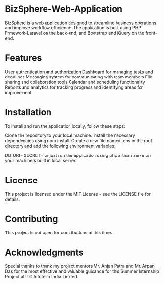 # BizSphere-Web-Application
BizSphere is a web application designed to streamline business operations and improve workflow efficiency. The application is built using PHP Frmework-Laravel on the back-end, and Bootstrap and jQuery on the front-end.

# Features
User authentication and authorization
Dashboard for managing tasks and deadlines
Messaging system for communicating with team members
File sharing and collaboration tools
Calendar and scheduling functionality
Reports and analytics for tracking progress and identifying areas for improvement

# Installation
To install and run the application locally, follow these steps:

Clone the repository to your local machine.
Install the necessary dependencies using npm install.
Create a new file named .env in the root directory and add the following environment variables:

DB_URI=<your MySQL connection string>
SECRET=<your session secret>
or just run the application using php artisan serve on your machine's built in local server.

# License
This project is licensed under the MIT License - see the LICENSE file for details.
  
# Contributing
This project is not open for contributions at this time.

# Acknowledgments
Special thanks to thank my project mentors Mr. Anjan Patra and Mr. Arpan Das for the most effective and valuable guidance for this Summer Internship Project at ITC Infotech India Limited.
  
